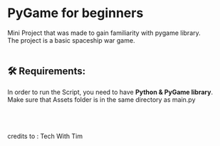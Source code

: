 # PyGame for beginners
Mini Project that was made to gain familiarity with pygame library.<br />
The project is a basic spaceship war game.
<br />
<br />

## 🛠️ Requirements:
In order to run the Script, you need to have **Python & PyGame library**.<br />
Make sure that Assets folder is in the same directory as main.py

<br />
<br />
<br />
credits to : Tech With Tim
